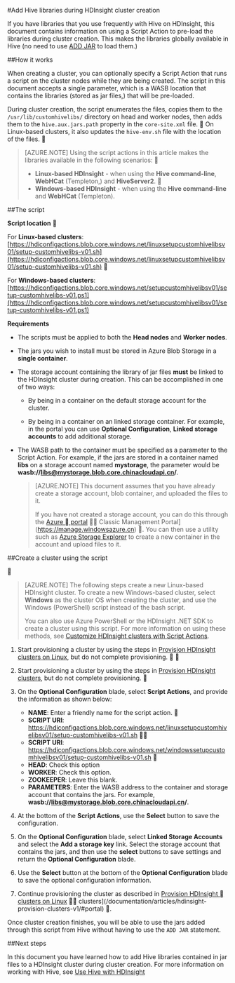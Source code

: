 <properties
pageTitle="Add Hive libraries during HDInsight cluster creation | Azure"
description="Learn how to add Hive libraries (jar files,) to an HDInsight cluster during cluster creation."
services="hdinsight"
documentationCenter=""
authors="Blackmist"
manager="paulettm"
editor="cgronlun"/>

<tags
	ms.service="hdinsight"
	ms.date="04/20/2016"
	wacn.date=""/>

#Add Hive libraries during HDInsight cluster creation

If you have libraries that you use frequently with Hive on HDInsight, this document contains information on using a Script Action to pre-load the libraries during cluster creation. This makes the libraries globally available in Hive (no need to use [ADD JAR](https://cwiki.apache.org/confluence/display/Hive/LanguageManual+Cli) to load them.)

##How it works

When creating a cluster, you can optionally specify a Script Action that runs a script on the cluster nodes while they are being created. The script in this document accepts a single parameter, which is a WASB location that contains the libraries (stored as jar files,) that will be pre-loaded.

During cluster creation, the script enumerates the files, copies them to the `/usr/lib/customhivelibs/` directory on head and worker nodes, then adds them to the `hive.aux.jars.path` property in the `core-site.xml` file.  On Linux-based clusters, it also updates the `hive-env.sh` file with the location of the files. 

> [AZURE.NOTE] Using the script actions in this article makes the libraries available in the following scenarios:

>
> * __Linux-based HDInsight__ - when using the __Hive command-line__, __WebHCat__ (Templeton,) and __HiveServer2__.

> * __Windows-based HDInsight__ - when using the __Hive command-line__ and __WebHCat__ (Templeton).

##The script

__Script location__


For __Linux-based clusters__: [https://hdiconfigactions.blob.core.windows.net/linuxsetupcustomhivelibsv01/setup-customhivelibs-v01.sh](https://hdiconfigactions.blob.core.windows.net/linuxsetupcustomhivelibsv01/setup-customhivelibs-v01.sh)


For __Windows-based clusters__: [https://hdiconfigactions.blob.core.windows.net/setupcustomhivelibsv01/setup-customhivelibs-v01.ps1](https://hdiconfigactions.blob.core.windows.net/setupcustomhivelibsv01/setup-customhivelibs-v01.ps1)

__Requirements__

* The scripts must be applied to both the __Head nodes__ and __Worker nodes__.

* The jars you wish to install must be stored in Azure Blob Storage in a __single container__. 

* The storage account containing the library of jar files __must__ be linked to the HDInsight cluster during creation. This can be accomplished in one of two ways:

    * By being in a container on the default storage account for the cluster.
    
    * By being in a container on an linked storage container. For example, in the portal you can use __Optional Configuration__, __Linked storage accounts__ to add additional storage.

* The WASB path to the container must be specified as a parameter to the Script Action. For example, if the jars are stored in a container named __libs__ on a storage account named __mystorage__, the parameter would be __wasb://libs@mystorage.blob.core.chinacloudapi.cn/__.

    > [AZURE.NOTE] This document assumes that you have already create a storage account, blob container, and uploaded the files to it. 
    >
    > If you have not created a storage account, you can do this through the [Azure  portal](https://portal.azure.cn)  Classic Management Portal](https://manage.windowsazure.cn) . You can then use a utility such as [Azure Storage Explorer](http://storageexplorer.com/) to create a new container in the account and upload files to it.

##Create a cluster using the script


> [AZURE.NOTE] The following steps create a new Linux-based HDInsight cluster. To create a new Windows-based cluster, select __Windows__ as the cluster OS when creating the cluster, and use the Windows (PowerShell) script instead of the bash script.
> 
> You can also use Azure PowerShell or the HDInsight .NET SDK to create a cluster using this script. For more information on using these methods, see [Customize HDInsight clusters with Script Actions](/documentation/articles/hdinsight-hadoop-customize-cluster-v1/).

1. Start provisioning a cluster by using the steps in [Provision HDInsight clusters on Linux](/documentation/articles/hdinsight-provision-clusters-v1/#portal), but do not complete provisioning.


1. Start provisioning a cluster by using the steps in [Provision HDInsight clusters](/documentation/articles/hdinsight-provision-clusters-v1/#portal), but do not complete provisioning.


2. On the **Optional Configuration** blade, select **Script Actions**, and provide the information as shown below:

    * __NAME__: Enter a friendly name for the script action.

    * __SCRIPT URI__: https://hdiconfigactions.blob.core.windows.net/linuxsetupcustomhivelibsv01/setup-customhivelibs-v01.sh


    * __SCRIPT URI__: https://hdiconfigactions.blob.core.windows.net/windowssetupcustomhivelibsv01/setup-customhivelibs-v01.sh

    * __HEAD__: Check this option
    * __WORKER__: Check this option.
    * __ZOOKEEPER__: Leave this blank.
    * __PARAMETERS__: Enter the WASB address to the container and storage account that contains the jars. For example, __wasb://libs@mystorage.blob.core.chinacloudapi.cn/__.

3. At the bottom of the **Script Actions**, use the **Select** button to save the configuration.

4. On the **Optional Configuration** blade, select __Linked Storage Accounts__ and select the __Add a storage key__ link. Select the storage account that contains the jars, and then use the __select__ buttons to save settings and return the __Optional Configuration__ blade.

5. Use the **Select** button at the bottom of the **Optional Configuration** blade to save the optional configuration information.

6. Continue provisioning the cluster as described in [Provision HDInsight  clusters on Linux](/documentation/articles/hdinsight-provision-clusters-v1/#portal)  clusters](/documentation/articles/hdinsight-provision-clusters-v1/#portal) .

Once cluster creation finishes, you will be able to use the jars added through this script from Hive without having to use the `ADD JAR` statement.

##Next steps

In this document you have learned how to add Hive libraries contained in jar files to a HDInsight cluster during cluster creation. For more information on working with Hive, see [Use Hive with HDInsight](/documentation/articles/hdinsight-use-hive/)
